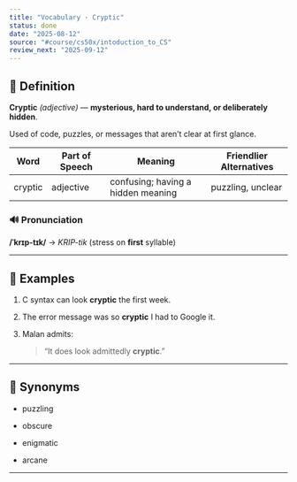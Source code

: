 ```yaml
---
title: "Vocabulary · Cryptic"
status: done
date: "2025-08-12"
source: "#course/cs50x/intoduction_to_CS"
review_next: "2025-09-12"
---
```


## **📖 Definition**

  

**Cryptic** _(adjective)_ — **mysterious, hard to understand, or deliberately hidden**.

Used of code, puzzles, or messages that aren’t clear at first glance.

|**Word**|**Part of Speech**|**Meaning**|**Friendlier Alternatives**|
|---|---|---|---|
|cryptic|adjective|confusing; having a hidden meaning|puzzling, unclear|

### **🔊 Pronunciation**

  

**/ˈkrɪp-tɪk/** → _KRIP-tik_ (stress on **first** syllable)

---

## **📝 Examples**

1. C syntax can look **cryptic** the first week.
    
2. The error message was so **cryptic** I had to Google it.
    
3. Malan admits:
    
    > “It does look admittedly **cryptic**.”
    

---

## **🟰 Synonyms**

- puzzling
    
- obscure
    
- enigmatic
    
- arcane
    

---


